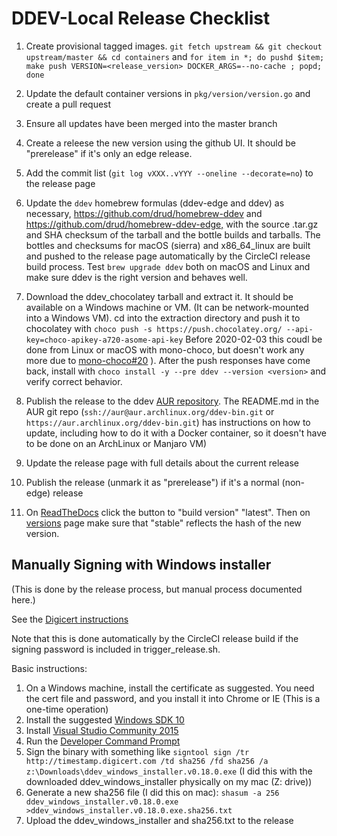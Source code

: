 # DDEV-Local Release Checklist

1. Create provisional tagged images. `git fetch upstream && git checkout upstream/master && cd containers` and `for item in *; do pushd $item; make push VERSION=<release_version> DOCKER_ARGS=--no-cache ; popd; done`

2. Update the default container versions in `pkg/version/version.go` and create a pull request
3. Ensure all updates have been merged into the master branch
4. Create a releese the new version using the github UI. It should be "prerelease" if it's only an edge release.
5. Add the commit list (`git log vXXX..vYYY --oneline --decorate=no`) to the release page
6. Update the `ddev` homebrew formulas (ddev-edge and ddev) as necessary, <https://github.com/drud/homebrew-ddev> and <https://github.com/drud/homebrew-ddev-edge,> with the source .tar.gz and SHA checksum of the tarball and the bottle builds and tarballs. The bottles and checksums for macOS (sierra) and x86_64_linux are built and pushed to the release page automatically by the CircleCI release build process. Test `brew upgrade ddev` both on macOS and Linux and make sure ddev is the right version and behaves well.
7. Download the ddev_chocolatey tarball and extract it. It should be available on a Windows machine or VM. (It can be network-mounted into a Windows VM). cd into the extraction directory and push it to chocolatey with `choco push -s https://push.chocolatey.org/ --api-key=choco-apikey-a720-asome-api-key` Before 2020-02-03 this coudl be done from Linux or macOS with mono-choco, but doesn't work any more due to [mono-choco#20](https://github.com/Linuturk/mono-choco/issues/20) ). After the push responses have come back, install with `choco install -y --pre ddev --version <version>` and verify correct behavior.
8. Publish the release to the ddev [AUR repository](https://aur.archlinux.org/packages/ddev-bin/). The README.md in the AUR git repo (`ssh://aur@aur.archlinux.org/ddev-bin.git` or `https://aur.archlinux.org/ddev-bin.git`) has instructions on how to update, including how to do it with a Docker container, so it doesn't have to be done on an ArchLinux or Manjaro VM)
9. Update the release page with full details about the current release
10. Publish the release (unmark it as "prerelease") if it's a normal (non-edge) release
11. On [ReadTheDocs](https://readthedocs.org/projects/ddev/builds) click the button to "build version" "latest".  Then on [versions](https://readthedocs.org/projects/ddev/versions/) page make sure that "stable" reflects the hash of the new version.

## Manually Signing with Windows installer

(This is done by the release process, but manual process documented here.)

See the [Digicert instructions](https://www.digicert.com/code-signing/signcode-signtool-command-line.htm)

Note that this is done automatically by the CircleCI release build if the signing password is included in trigger_release.sh.

Basic instructions:

1. On a Windows machine, install the certificate as suggested. You need the cert file and password, and you install it into Chrome or IE (This is a one-time operation)
2. Install the suggested [Windows SDK 10](https://developer.microsoft.com/en-us/windows/downloads/windows-10-sdk)
3. Install [Visual Studio Community 2015](https://msdn.microsoft.com/en-us/library/mt613162.aspx)
4. Run the [Developer Command Prompt](https://docs.microsoft.com/en-us/dotnet/framework/tools/developer-command-prompt-for-vs)
5. Sign the binary with something like `signtool sign /tr http://timestamp.digicert.com /td sha256 /fd sha256 /a z:\Downloads\ddev_windows_installer.v0.18.0.exe` (I did this with the downloaded ddev_windows_installer physically on my mac (Z: drive))
6. Generate a new sha256 file (I did this on mac): `shasum -a 256 ddev_windows_installer.v0.18.0.exe >ddev_windows_installer.v0.18.0.exe.sha256.txt`
7. Upload the ddev_windows_installer and sha256.txt to the release
